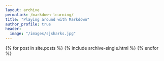 ```yaml
---
layout: archive
permalink: /markdown-learning/
title: "Playing around with Markdown"
author_profile: true
header:
  image: "/images/sjsharks.jpg"
---
```


{% for post in site.posts %}
    {% include archive-single.html %}
{% endfor %}
